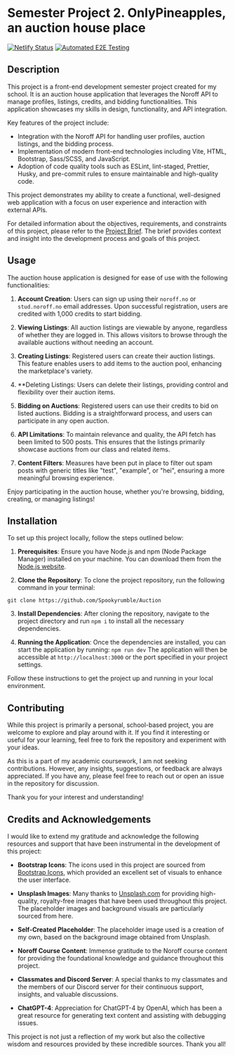 # Semester Project 2. OnlyPineapples, an auction house place

[![Netlify Status](https://api.netlify.com/api/v1/badges/47f1f3be-a42b-4def-b85d-1d964659d0a3/deploy-status)](https://app.netlify.com/sites/hma-sp2-onlypineapples/deploys)
[![Automated E2E Testing](https://github.com/Spookyrumble/Auction/actions/workflows/e2e.yml/badge.svg)](https://github.com/Spookyrumble/Auction/actions/workflows/e2e.yml)

## Description

This project is a front-end development semester project created for my school. It is an auction house application that leverages the Noroff API to manage profiles, listings, credits, and bidding functionalities. This application showcases my skills in design, functionality, and API integration.

Key features of the project include:

- Integration with the Noroff API for handling user profiles, auction listings, and the bidding process.
- Implementation of modern front-end technologies including Vite, HTML, Bootstrap, Sass/SCSS, and JavaScript.
- Adoption of code quality tools such as ESLint, lint-staged, Prettier, Husky, and pre-commit rules to ensure maintainable and high-quality code.

This project demonstrates my ability to create a functional, well-designed web application with a focus on user experience and interaction with external APIs.

For detailed information about the objectives, requirements, and constraints of this project, please refer to the [Project Brief](https://content.noroff.dev/semester-project-2/brief.html). The brief provides context and insight into the development process and goals of this project.

## Usage

The auction house application is designed for ease of use with the following functionalities:

1. **Account Creation**: Users can sign up using their `noroff.no` or `stud.noroff.no` email addresses. Upon successful registration, users are credited with 1,000 credits to start bidding.

2. **Viewing Listings**: All auction listings are viewable by anyone, regardless of whether they are logged in. This allows visitors to browse through the available auctions without needing an account.

3. **Creating Listings**: Registered users can create their auction listings. This feature enables users to add items to the auction pool, enhancing the marketplace's variety.

4. \*\*Deleting Listings: Users can delete their listings, providing control and flexibility over their auction items.

5. **Bidding on Auctions**: Registered users can use their credits to bid on listed auctions. Bidding is a straightforward process, and users can participate in any open auction.

6. **API Limitations**: To maintain relevance and quality, the API fetch has been limited to 500 posts. This ensures that the listings primarily showcase auctions from our class and related items.

7. **Content Filters**: Measures have been put in place to filter out spam posts with generic titles like "test", "example", or "hei", ensuring a more meaningful browsing experience.

Enjoy participating in the auction house, whether you're browsing, bidding, creating, or managing listings!

## Installation

To set up this project locally, follow the steps outlined below:

1. **Prerequisites**:
   Ensure you have Node.js and npm (Node Package Manager) installed on your machine. You can download them from the [Node.js website](https://nodejs.org/).

2. **Clone the Repository**:
   To clone the project repository, run the following command in your terminal:

`git clone https://github.com/Spookyrumble/Auction`

3. **Install Dependencies**:
   After cloning the repository, navigate to the project directory and run `npm i` to install all the necessary dependencies.

4. **Running the Application**:
   Once the dependencies are installed, you can start the application by running: `npm run dev`
   The application will then be accessible at `http://localhost:3000` or the port specified in your project settings.

Follow these instructions to get the project up and running in your local environment.

## Contributing

While this project is primarily a personal, school-based project, you are welcome to explore and play around with it. If you find it interesting or useful for your learning, feel free to fork the repository and experiment with your ideas.

As this is a part of my academic coursework, I am not seeking contributions. However, any insights, suggestions, or feedback are always appreciated. If you have any, please feel free to reach out or open an issue in the repository for discussion.

Thank you for your interest and understanding!

## Credits and Acknowledgements

I would like to extend my gratitude and acknowledge the following resources and support that have been instrumental in the development of this project:

- **Bootstrap Icons**: The icons used in this project are sourced from [Bootstrap Icons](https://icons.getbootstrap.com/), which provided an excellent set of visuals to enhance the user interface.

- **Unsplash Images**: Many thanks to [Unsplash.com](https://unsplash.com/) for providing high-quality, royalty-free images that have been used throughout this project. The placeholder images and background visuals are particularly sourced from here.

- **Self-Created Placeholder**: The placeholder image used is a creation of my own, based on the background image obtained from Unsplash.

- **Noroff Course Content**: Immense gratitude to the Noroff course content for providing the foundational knowledge and guidance throughout this project.

- **Classmates and Discord Server**: A special thanks to my classmates and the members of our Discord server for their continuous support, insights, and valuable discussions.

- **ChatGPT-4**: Appreciation for ChatGPT-4 by OpenAI, which has been a great resource for generating text content and assisting with debugging issues.

This project is not just a reflection of my work but also the collective wisdom and resources provided by these incredible sources. Thank you all!
